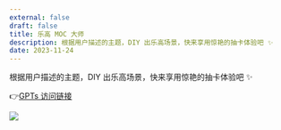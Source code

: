 ```yaml
---
external: false
draft: false
title: 乐高 MOC 大师
description: 根据用户描述的主题，DIY 出乐高场景，快来享用惊艳的抽卡体验吧 ✨
date: 2023-11-24
---
```


根据用户描述的主题，DIY 出乐高场景，快来享用惊艳的抽卡体验吧 ✨

👉[GPTs 访问链接](https://chat.openai.com/g/g-xMgfZIbLU-le-gao-moc-da-shi)

![](https://obsidian-img-bed.oss-cn-hangzhou.aliyuncs.com/img/20231124171910.png)
